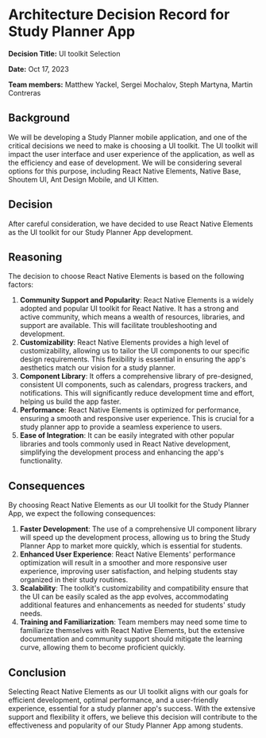 # Architecture Decision Record for Study Planner App

**Decision Title:** UI toolkit Selection

**Date:** Oct 17, 2023

**Team members:** Matthew Yackel, Sergei Mochalov, Steph Martyna, Martin Contreras

## Background
We will be developing a Study Planner mobile application, and one of the critical decisions we need to make is choosing a UI toolkit. The UI toolkit will impact the user interface and user experience of the application, as well as the efficiency and ease of development. We will be considering several options for this purpose, including React Native Elements, Native Base, Shoutem UI, Ant Design Mobile, and UI Kitten.

## Decision
After careful consideration, we have decided to use React Native Elements as the UI toolkit for our Study Planner App development.

## Reasoning 
The decision to choose React Native Elements is based on the following factors:
1. **Community Support and Popularity**: React Native Elements is a widely adopted and popular UI toolkit for React Native. It has a strong and active community, which means a wealth of resources, libraries, and support are available. This will facilitate troubleshooting and development.
2. **Customizability**: React Native Elements provides a high level of customizability, allowing us to tailor the UI components to our specific design requirements. This flexibility is essential in ensuring the app's aesthetics match our vision for a study planner.
3. **Component Library**: It offers a comprehensive library of pre-designed, consistent UI components, such as calendars, progress trackers, and notifications. This will significantly reduce development time and effort, helping us build the app faster.
4. **Performance**: React Native Elements is optimized for performance, ensuring a smooth and responsive user experience. This is crucial for a study planner app to provide a seamless experience to users.
7. **Ease of Integration**: It can be easily integrated with other popular libraries and tools commonly used in React Native development, simplifying the development process and enhancing the app's functionality.

## Consequences
By choosing React Native Elements as our UI toolkit for the Study Planner App, we expect the following consequences:
1. **Faster Development**: The use of a comprehensive UI component library will speed up the development process, allowing us to bring the Study Planner App to market more quickly, which is essential for students.
2. **Enhanced User Experience**: React Native Elements' performance optimization will result in a smoother and more responsive user experience, improving user satisfaction, and helping students stay organized in their study routines.
3. **Scalability**: The toolkit's customizability and compatibility ensure that the UI can be easily scaled as the app evolves, accommodating additional features and enhancements as needed for students' study needs.
5. **Training and Familiarization**: Team members may need some time to familiarize themselves with React Native Elements, but the extensive documentation and community support should mitigate the learning curve, allowing them to become proficient quickly.

## Conclusion
Selecting React Native Elements as our UI toolkit aligns with our goals for efficient development, optimal performance, and a user-friendly experience, essential for a study planner app's success. With the extensive support and flexibility it offers, we believe this decision will contribute to the effectiveness and popularity of our Study Planner App among students.